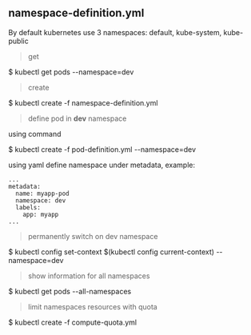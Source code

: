 ## namespace-definition.yml
By default kubernetes use 3 namespaces: default, kube-system, kube-public

> get

$ kubectl get pods --namespace=dev

> create

$ kubectl create -f namespace-definition.yml

> define pod in **dev** namespace

using command

$ kubectl create -f pod-definition.yml --namespace=dev

using yaml define namespace under metadata, example:
```
...
metadata:
  name: myapp-pod
  namespace: dev
  labels:
    app: myapp
...
```

> permanently switch on dev namespace 

$ kubectl config set-context $(kubectl config current-context) --namespace=dev

> show information for all namespaces

$ kubectl get pods --all-namespaces

> limit namespaces resources with quota

$ kubectl create -f compute-quota.yml